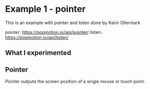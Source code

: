 # Example 1 - pointer
This is an example with pointer and listen done by Karin Ollermark 

pointer: https://popmotion.io/api/pointer/
listen: https://popmotion.io/api/listen/

## What I experimented


## Pointer
Pointer outputs the screen position of a single mouse or touch point.